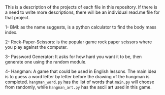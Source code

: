 This is a description of the projects of each file in this repository. If there is a need to write more descriptions, there will be an individual read.me file for that project.

1- BMI: as the name suggests, is a python calculator to find the body mass 
index.

2- Rock-Paper-Scissors: is the popular game rock paper scissors where you 
play against the computer.

3- Password Generator: It asks for how hard you want it to be, then 
generate one using the random module. 

4- Hangman: A game that could be used in English lessons. The main idea is to guess a word letter by letter before the drawing of the hungman is completed. `hangman_word.py` has the list of words that `main.py` will choose from randomly, while `hangman_art.py` has the ascii art used in this game.


